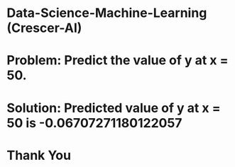 # Data-Science-Machine-Learning (Crescer-AI)

# Problem:  Predict the value of y at x = 50.
# Solution: Predicted value of y at x = 50 is -0.06707271180122057 

# Thank You
